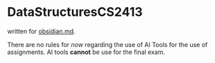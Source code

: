 # DataStructuresCS2413

written for [obsidian.md](https://obsidian.md).

There are no rules for *now* regarding the use of AI Tools for the use of assignments. AI tools **cannot** be use for the final exam.